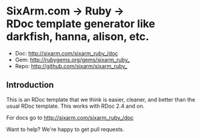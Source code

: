 # SixArm.com → Ruby → <br> RDoc template generator like darkfish, hanna, alison, etc.

* Doc: <http://sixarm.com/sixarm_ruby_/doc>
* Gem: <http://rubygems.org/gems/sixarm_ruby_>
* Repo: <http://github.com/sixarm/sixarm_ruby_>
<!--HEADER-SHUT-->


## Introduction

This is an RDoc template that we think is easier, cleaner, and better than the usual RDoc template. This works with RDoc 2.4 and on.

For docs go to <http://sixarm.com/sixarm_ruby_/doc>

Want to help? We're happy to get pull requests.


